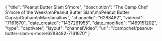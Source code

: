 {
    "title": "Peanut Butter Slam S'more",
    "description": "The Camp Chef S'more of the Week\n\nPeanut Butter Slam\n\nPeanut Butter Cups\nGraham\nMarshmallow",
    "channelid": "6288482",
    "videoid": "7161670",
    "date_created": "1437261955",
    "date_modified": "1469151202",
    "type": "captivate",
    "layout": "channelVideo",
    "url": "\/campchef\/peanut-butter-slam-s-more\/6288482-7161670"
}